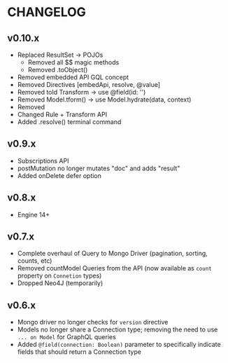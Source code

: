 # CHANGELOG

## v0.10.x
- Replaced ResultSet -> POJOs
  - Removed all $$ magic methods
  - Removed .toObject()
- Removed embedded API GQL concept
- Removed Directives [embedApi, resolve, @value]
- Removed toId Transform -> use @field(id: '')
- Removed Model.tform() -> use Model.hydrate(data, context)
- Removed
- Changed Rule + Transform API
- Added .resolve() terminal command

## v0.9.x
- Subscriptions API
- postMutation no longer mutates "doc" and adds "result"
- Added onDelete defer option

## v0.8.x
- Engine 14+

## v0.7.x
- Complete overhaul of Query to Mongo Driver (pagination, sorting, counts, etc)
- Removed countModel Queries from the API (now available as `count` property on `Connetion` types)
- Dropped Neo4J (temporarily)

## v0.6.x
- Mongo driver no longer checks for `version` directive
- Models no longer share a Connection type; removing the need to use `... on Model` for GraphQL queries
- Added `@field(connection: Boolean)` parameter to specifically indicate fields that should return a Connection type
